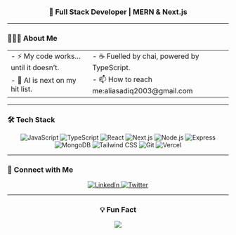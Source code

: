 <h3 align="center">🚀 Full Stack Developer | MERN & Next.js</h3>

---

### 👨🏻‍💻 **About Me**
<div align="center">
  <table>
    <tr>
      <td>
        - ⚡ My code works…until it doesn’t. 
      </td>
      <td>
           - ☕ Fuelled by chai, powered by TypeScript.  
      </td>
    </tr>
    <tr>
    <td>
    - 🤖 AI is next on my hit list.  
    </td>
    <td>
     - 📫 How to reach me:aliasadiq2003@gmail.com 
    </td>
    </tr>
  </table>
</div>

---

### 🛠️ **Tech Stack**
<div align="center">
  <img src="https://img.shields.io/badge/-JavaScript-000000?style=for-the-badge&logo=javascript&logoColor=white" alt="JavaScript">
  <img src="https://img.shields.io/badge/-TypeScript-000000?style=for-the-badge&logo=typescript&logoColor=white" alt="TypeScript">
  <img src="https://img.shields.io/badge/-React-000000?style=for-the-badge&logo=react&logoColor=white" alt="React">
  <img src="https://img.shields.io/badge/-Next.js-000000?style=for-the-badge&logo=next.js&logoColor=white" alt="Next.js">
  <img src="https://img.shields.io/badge/-Node.js-000000?style=for-the-badge&logo=node.js&logoColor=white" alt="Node.js">
  <img src="https://img.shields.io/badge/-Express-000000?style=for-the-badge&logo=express&logoColor=white" alt="Express">
  <img src="https://img.shields.io/badge/-MongoDB-000000?style=for-the-badge&logo=mongodb&logoColor=white" alt="MongoDB">
  <img src="https://img.shields.io/badge/-Tailwind_CSS-000000?style=for-the-badge&logo=tailwind-css&logoColor=white" alt="Tailwind CSS">
  <img src="https://img.shields.io/badge/-Git-000000?style=for-the-badge&logo=git&logoColor=white" alt="Git">
  <img src="https://img.shields.io/badge/-Vercel-000000?style=for-the-badge&logo=vercel&logoColor=white" alt="Vercel">
</div>

---


### 🔗 **Connect with Me**
<div align="center">
  <a href="https://www.linkedin.com/in/aliasadiq-full-stack-developer">
    <img src="https://img.shields.io/badge/-LinkedIn-000000?style=for-the-badge&logo=linkedin&logoColor=white" alt="LinkedIn">
  </a>
  <a href="https://twitter.com/aliasadiqcode">
    <img src="https://img.shields.io/badge/-Twitter-000000?style=for-the-badge&logo=twitter&logoColor=white" alt="Twitter">
  </a>

---

### 💡 **Fun Fact**
<div align="center">
  <img src="https://readme-typing-svg.demolab.com?font=Fira+Code&pause=1000&color=FF7139&width=600&lines=I+once+spent+3+hours+debugging...;...only+to+realize+I+forgot+to+save+the+file.+🫠" >
</div>


